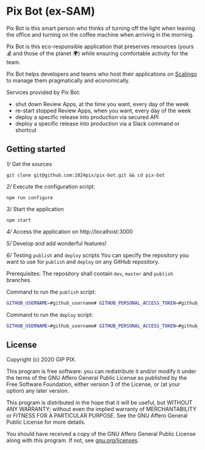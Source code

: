 # Pix Bot (ex-SAM)

Pix Bot is this smart person who thinks of turning off the light when leaving the office and turning on the coffee machine when arriving in the morning.

Pix Bot is this eco-responsible application that preserves resources (yours 💰 and those of the planet 🌍) while ensuring comfortable activity for the team.

Pix Bot helps developers and teams who host their applications on [Scalingo](https://scalingo.com) to manage them pragmatically and economically.

Services provided by Pix Bot:
- shut down Review Apps, at the time you want, every day of the week
- re-start stopped Review Apps, when you want, every day of the week
- deploy a specific release into production via secured API
- deploy a specific release into production via a Slack command or shortcut

## Getting started

*1/* Get the sources

```
git clone git@github.com:1024pix/pix-bot.git && cd pix-bot
```

*2/* Execute the configuration script:

```
npm run configure
```

*3/* Start the application

```
npm start
```

*4/* Access the application on http://localhost:3000

*5/* Develop and add wonderful features!

*6/* Testing `publish` and `deploy` scripts
You can specify the repository you want to use for `publish` and `deploy` on any GitHub repository.

Prerequisites: The repository shall contain `dev`, `master` and `publish` branches.

Command to run the `publish` script:
```sh
GITHUB_USERNAME=#github_username# GITHUB_PERSONAL_ACCESS_TOKEN=#github_personal_token# GIT_USER_NAME=#user_name# GIT_USER_EMAIL=#user_email# REPOSITORY_NAME=#organization_name/repository_name# scripts/publish.sh (path|minor|major)
```

Command to run the `deploy` script:
```sh
GITHUB_USERNAME=#github_username# GITHUB_PERSONAL_ACCESS_TOKEN=#github_personal_token# GIT_USER_NAME=#user_name# GIT_USER_EMAIL=#user_email# REPOSITORY_NAME=#organization_name/repository_name# NEW_PACKAGE_VERSION=#version_to_deploy# scripts/deploy.sh (recette|production)
```
## License

Copyright (c) 2020 GIP PIX.

This program is free software: you can redistribute it and/or modify it under the terms of the GNU Affero General Public License as published by the Free Software Foundation, either version 3 of the License, or (at your option) any later version.

This program is distributed in the hope that it will be useful, but WITHOUT ANY WARRANTY; without even the implied warranty of MERCHANTABILITY or FITNESS FOR A PARTICULAR PURPOSE. See the GNU Affero General Public License for more details.

You should have received a copy of the GNU Affero General Public License along with this program. If not, see [gnu.org/licenses](https://www.gnu.org/licenses/).
